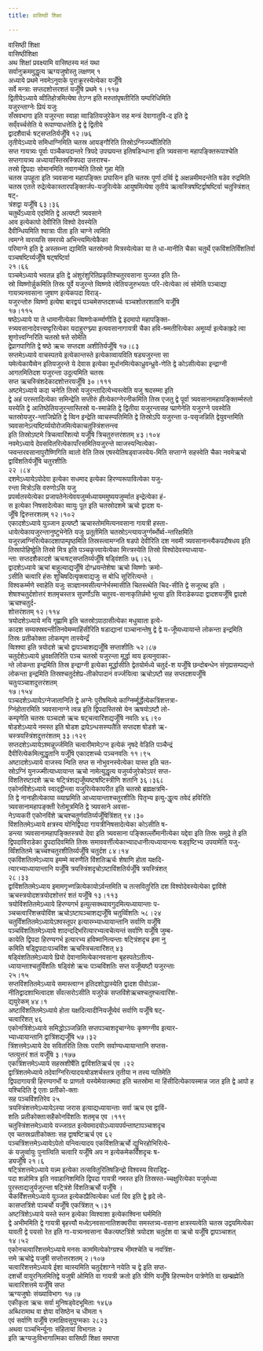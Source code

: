 ```yaml
---
title: वासिष्ठी शिक्षा

---
```

वासिष्ठी शिक्षा  
वासिष्ठीशिक्षा  
अथ शिक्षां प्रवक्ष्यामि वासिष्ठस्य मतं यथा  
सर्वानुक्रममुद्धृत्य ऋग्यजुषोस्तु लक्षणम् १  
अध्याये प्रथमे नवमेऽनुवाके पुराक्रूरस्येत्येका यजूँषि  
सर्वे मन्त्राः सप्तदशोत्तरशतं यजूँषि प्रथमे १।११७  
द्वितीयेऽध्याये व्वीतिहोत्रमित्येषा तेऽग्न इति मरुतांपृषतीरिति यम्परिधिमिति  
यजुरन्ताग्नेः प्रियं यजुः  
सँस्रवभागा इति यजुरन्ता स्वाहा व्वाडितियजुरेकेन सह मन्त्रं देवागातुवि-द इति द्वे  
सव्ँवर्च्चसेति ये रूपाण्याधत्तेति द्वे द्वे द्वितीये  
द्वादशैवार्चः षट्सप्ततिर्यजूँषि १२।७६  
तृतीयेऽध्याये समिधाग्निमिति चतस्र आयङ्गौरिति तिस्रोऽग्निर्ज्ज्योतिरिति  
सप्त गायत्र्यः पूर्वाः पञ्चैकपदान्तरे त्रिपदे उपप्प्रयन्त इतिषडिन्धाना इति त्र्यवसाना महापङ्क्तिरूपाश्चेति सप्तगायत्र्य अध्यायास्तिस्रस्त्रिपदा उत्तराश्च-  
तस्रो द्विपदाः सोमानमिति नवागन्मेति तिस्रो गृहा मेति  
चतस्र उपहूता इति त्र्यवसाना महापङ्क्तिः प्रघासिन इति चतस्रः पूर्णा दर्व्वि द्वे अक्षन्नमीमदन्तेति षडेव रुद्रमिति चतस्र एतत्ते रुद्रेत्येकास्तारपङ्क्तिर्जप-यजुरित्येके आयुषमित्येषा तृतीये ऋत्वस्त्रिषष्टिर्द्वाषष्टिर्वा चतुस्त्रिंशत् षट्-  
त्रंशद्वा यजूँषि ६३।३६  
चतुर्थेऽध्याये एदमिति द्वे अत्यष्टी त्र्यवसाने  
आव इत्येकापो देवीरिति विश्वो देवस्येति  
दैवीन्धियमिति श्वात्राः पीता इति चाग्ने त्वमिति  
त्वमग्ने व्वरव्यसि समरव्ये अभिन्त्यमित्येकैका  
परिमाग्ने इति द्वे अस्तब्भ्ना द्यामिति चतस्रोनमो मित्रस्येत्येका या ते धा-मानीति चैका चतुर्थे एकविंशतिर्विंशतिर्वा पञ्चषष्टिर्य्यजूँषि षट्षष्टिर्वा  
२१।६६  
पञ्चमेऽध्याये भवतन्न इति द्वे अंशुरंशुरितिप्रकृतिश्चतुरवसाना युज्जत इति ति-  
स्रो व्विष्णोर्न्नुकमिति तिस्रः पूर्वे यजुरन्ते व्विष्णवे त्वेतियजुरुभयतः परि-त्वेत्येका त्वं सोमेति पञ्चाद्या गायत्र्यनवसाना जुषाण इत्येकपदा विराड्-  
यजुरन्तोरु व्विष्णो इत्येषा बारद्वयं पञ्चमेसप्तदशर्च्चः पञ्चशोतरशतानि यजूँषि  
१७।११५  
षष्ठेऽध्याये या ते धामानीत्येका व्विष्णोःकर्म्माणीति द्वे इदमापो महापङ्क्ति-  
स्त्र्यवसानादेवत्त्वष्ट्टरित्येका यदाहुरग्घ्न्या इत्यवसानागायत्री चैका हवि-ष्म्मतीरित्येका अमूर्य्या इत्येकाह्रदे त्वा शृणोत्त्वग्निरिति चतस्रो षत्ते सोमेति  
द्वेप्रागपागिति द्वे षष्ठे ऋचः सप्तदश अशीतिर्यजूँषि १७।८३  
सप्तमेऽध्याये वाचस्पतये इत्येकान्तस्ते इत्येकाव्वायविति षड्यजुरन्ता सा  
यमेत्येकायैव्वेन इतियजुरन्ते ये देवास इत्येका मूर्धानमित्येकाध्रुवन्ध्रुवे-णेति द्वे कोऽसीत्येका इन्द्राग्नी आगतमितिदश यजुरन्ता उदुत्यमिति चतस्रः  
सप्त ऋचस्त्रिंशदेकादशोत्तरयजूँषि ३०।१११  
अष्टमेऽध्याये कदा चनेति तिस्रो यजुरन्तादित्येभ्यस्त्वेति यजु श्रदस्म्मा इति  
द्वे अहं परस्तादित्येका समिन्द्रेति सप्तीरुं हीत्येकाग्नेरनीकमिति तिस्र एजतु द्वे पूर्वा त्र्यवसानामहापङ्क्तिर्म्मरुतो यस्येति द्वे आतिष्ठेतियजुरन्तास्तिस्रो य-स्मान्नेति द्वे द्वितीया यजुरन्तासह प्प्राणेनेति यजुरग्ने पवस्वेति चतस्रोयजुर-न्ताजिघ्रेति द्वे व्विन इन्द्रेति व्वाचस्प्पतिमिति द्वे तिस्रोऽपि यजुरन्ता उ-पसृजन्निति द्वेयुवन्तमिति त्र्यवसानेऽत्यष्टिर्य्ययोरोजमित्येकाचतुस्त्रिंशत्तन्त्त्व  
इति तिस्रोऽष्टमे त्रिचत्वारिंशत्यो यजूँषि त्रिचतुरुत्तरंशतम् ४३।१०४  
नवमेऽध्याये देवसवितरित्येकापाँरसमितियजुरन्ते व्वाजस्यन्वित्येका-  
प्स्वन्तरवसानापुरौष्णिगिति व्वातो वेति तिस्र एषस्येतिषड्वाजस्येय-मिति सप्ताग्ने सहस्वेति चैका नवमेऋचो द्वाविंशतिर्यजूँषि चतुरशीतिः  
२२ ।८४  
दशमेऽध्यायेऽपोदेवा इत्येका सधमाद इत्येका हिरण्यरूपावित्येका यजु-  
रन्ता मित्रोऽसि वरुणोऽसि यजु  
प्रपर्व्वतस्येत्येका प्रजापतेनेत्येवयजुर्म्मध्यायममुष्ययजुर्म्मात इन्द्रेत्येका हं-  
स इत्येका निषसादेत्येका व्वायुः पूत इति चतस्रोदशमे ऋचो द्वादश य-  
जूँषि द्विरुत्तरशतम् १२।१०२  
एकादशेऽध्याये युञ्जान इत्यष्टौ ऋचास्तोममित्यनवसाना गायत्री हस्ता-  
धायेत्येकायजुरन्तानुष्टुभेनेति यजुः प्रतूर्तमिति चतस्रोऽन्त्यायजुर्ग्गर्ब्भोर्ब्व-न्तरिक्षमिति यजुरन्न्वग्निरित्येकादशापाम्पृष्ठमिति तिस्रस्त्वामग्नति षडपो देवीरिति दश नवमी त्र्यवसानान्त्यैकपदौषधय इति तिस्रापोहिष्ठ्ठेति तिस्रो मित्र इति पञ्चकृत्त्वायेत्येका मित्त्त्रस्येति तिस्रो विश्वोदेवस्याध्याया-  
न्ताः सप्तदशैकादशे ऋचःषट्सप्ततिर्य्यजूँषि षड्विंशतिः ७६।२६  
द्वादशेऽध्याये ऋचां बाहुल्याद्यजूँषि दोग्ध्रयन्तेशेषा ऋचो व्विष्णोः क्रमो-  
ऽसीति चत्वारि हंसः शुचिषदित्यृक्त्वाद्यजुः स बोधि सूरिरित्यन्ते ।  
विश्वकर्म्मणे स्वाहेति यजुः सञ्ज्ञानमसीत्यग्नेर्भस्मासीति चितस्त्थेति चिद-सीति द्वे सजूरब्द इति । शेषाश्चतुर्दशोत्तरं शतमृचस्तत्र सुपर्णोऽसि चतुरव-सानाकृतिर्न्नमो भूत्या इति विराडेकपदा द्वादशयजूँषि द्वादशे ऋचश्चतुर्द-  
शोत्तरंशतम् १२।११४  
त्रयोदशेऽध्याये मयि गृह्णामि इति चतस्रोऽपाठासीत्येका मधुव्वाता इत्ये-  
कादश सम्यक्स्रवन्तीतिनवेमम्माहिंसीरिति षडाद्यानां पञ्चानान्तेषु द्वे द्वे य-जूँष्यध्यायान्ते लोकन्ता इन्द्रमिति तिस्रः प्रतीकोक्ता लोकम्पृण तास्येन्द्रँ  
व्विश्श्वा इति त्रयोदशे ऋचो द्वापञ्चाशद्यजूँषि सप्ताशीतिः ५२।८७  
चतुर्दशेऽध्याये ध्रुवक्षतिरिति पञ्च चतस्रो यजुरन्ता मूर्द्धा व्वय इत्यनुवाका-  
न्ते लोकन्ता इन्द्रमिति तिस्र इन्द्राग्नी इत्येका मूर्द्धासीति द्वेतयोर्मध्ये चतुर्द-श यजूँषि छन्दोबन्धेन संगृह्यसम्पद्यन्ते लोकन्ता इन्द्रमिति तिस्रश्चतुर्दशेप्र-तीकोपादानं वर्ज्जयित्वा ऋचोऽष्टौ सह सप्तदशयजूँषि चतुःपञ्चाशदुत्तरंशतम्  
१७।१५४  
पञ्चदशेऽध्यायेऽग्नेजातानिति द्वे अग्नेः पुरीषमित्ये काग्निर्म्मूर्द्धेत्येकत्रिंशत्तत्रा-  
ग्निंहोतारमिति त्र्यवसानाग्ने त्वन्न इति द्विपदास्तिस्रो येन ऋषयोऽष्टौ लो-  
कम्पृणेति चतस्रः पञ्चदशे ऋचः षट्चत्वारिंशद्यजूँषि नवतिः ४६।९०  
षोडशेऽध्याये नमस्त इति षोडश द्रापेऽन्धसस्प्पतैति सप्तदश षोडशे ऋ-  
चस्त्रयस्त्रिंशदुत्तरंशतम् ३३।१२९  
सप्तदशेऽध्यायेऽश्मन्नूर्ज्जमिति चत्वारीमामेऽग्न इत्येकं नृषदे वेडिति पञ्चैन्द्रं  
दैवीरित्येकमित्युद्धृतानि यजूँषि एकादशर्च्चः पञ्चनवतिः ११।९५  
अष्टादशेऽध्याये वाजस्य न्विति सप्त स नोभुवनस्येत्येका यास्त इति चत-  
स्रोऽग्निं युनज्ज्मीत्याध्यायान्त ऋचो नामेत्युद्धृत्य यजुर्य्यजुरेकोऽपरं सप्त-  
विंशतिरष्टादशे ऋचः षट्त्रिंशद्यजूँष्यष्टषष्टिस्त्रीणि शतानि ३६।३६८  
एकोनविंशेऽध्याये स्वाद्द्वीन्त्वा यजुरित्येकापरीत इति चतस्रो ब्रह्मक्षत्रमि-  
ति द्वे नानाहीत्येकाया व्व्याघ्रमिति आध्यायान्ताश्चतुरशीतिः पितृभ्य इत्यु-द्धृत्य तवेदं हविरिति त्र्यवसानामहापङ्क्ती रेतोमूत्रमिति द्वे त्र्यवसाने अवसा-  
नेऽप्यकरी एकोनविंशे ऋचश्चतुर्णवतिर्य्यजूँषित्रिंशत् ९४।३०  
विंशतितमेऽध्याये क्षत्रस्य योनिर्द्विपदा गायत्रीनिषसादेत्येका कोऽसीति ष-  
डन्त्या त्र्यवसानामहापङ्क्तिस्त्रयो देवा इति त्र्यवसाना पङ्क्तिर्ल्लोमानीत्येका यद्देवा इति तिस्रः समुद्रे ते इति द्विपदाविराडेका द्रुपदादिवमिति तिस्रः समाववर्त्तीत्येकाभ्यादधानीत्यध्यायान्त्यः षड्वृष्टिभ्य उपयामेति यजु-  
र्व्विंशतितमे ऋच्चश्चतुरशीतिर्य्यजूँषि चतुर्दश ८४।१४  
एकविंशतितमेऽध्याय इमम्मे व्वरुणैति विंशतिऋर्चः शेषाणि होता यक्षदि-  
त्यारभ्याध्यायान्तानि यजूँषि त्रयस्त्रिंशदृचोऽष्टाविंशतिर्यजूँषि त्रयस्त्रिंशत्  
२८।३३  
द्वाविंशतितमेऽध्याय इमामगृभ्णन्नित्येकायोऽर्वन्तमिति च तत्सवितुरिति दश विश्वोदेवस्येत्येका द्वाविंशे ऋचस्त्रयोदशत्रयोदशोत्तरं शतं यजूँषि १३।११३  
त्रयोविंशतितमेऽध्याये हिरण्यगर्भ इत्युत्सक्थ्यावगुदमित्यध्यायान्ताः प-  
ञ्चचत्वारिंशत्त्रयोविंश ऋचोऽष्टापञ्चाशद्यजूँषि चतुर्व्विंशतिः ५८।२४  
चतुर्विंशतितमेऽध्यायेऽश्वस्तूपर इत्यारम्भ्याध्यायान्तानि सर्वाणि यजूँषि  
पञ्चविंशतितमेऽध्याये शादन्दद्भिरित्यारभ्यत्वचेत्यन्तं सर्वाणि यजूँषि जुम्ब-  
कायेति द्विपदा हिरण्यगर्भ इत्यारभ्य हविष्मानित्यन्ताः षट्त्रिंशदृच इमा नु  
कमिति षड्द्विपदाःपञ्चविंश ऋचस्त्रिचत्वारिंशत् ४३  
षड्विंशतितमेऽध्याये प्रियो देवानामित्येकानवसाना बृहस्पतेऽतीत्य-  
ध्यायान्ताश्चतुर्विंशतिः षड्विंशे ऋचः पञ्चविंशतिः सप्त यजूँष्यष्टौ यजुरन्ताः  
२५।१५  
सप्तविंशतितमेऽध्याये समास्त्वाग्न इतिदशोद्धास्येति द्वादश पीवोऽन्ना-  
नीतिद्वादशाभित्वादश सँवत्सरोऽसीति यजुरेकं सप्तविंशेऋचश्चतुश्चत्वारिंश-  
द्ययुरेकम् ४४।१  
अष्टाविंशतितमेऽध्याये होता यक्षदित्यादीनियजूँष्येवं सर्वाणि यजूँषि षट्-  
चत्वारिंशत् ४६  
एकोनत्रिंशेऽध्याये समिद्धोऽञ्जन्निति सप्तपञ्चाशदृचाग्नेयः कृष्णग्नीव इत्यार-  
भ्याध्यायान्तानि द्वात्रिंशद्यजूँषि ५७।३२  
त्रिंशत्तमेऽध्याये देव सवितरिति तिस्रः पराणि सर्वाण्यध्यायान्तानि सप्तस-  
प्तत्युत्तरं शतं यजूँषि ३।१७७  
एकत्रिंशत्तमेऽध्याये सहस्रशीर्षेति द्वाविंशतिऋर्च एव ।२२  
द्वात्रिंशतमेध्याये तदेवाग्निरित्यादयःषोडशर्चस्तत्र तृतीया न तस्य प्पतिमेति  
द्विपदागायत्री हिरण्यगर्भो यः प्राणतो यस्येमेयात्क्मदा इति चतस्रोमा मा हिंसीदित्येकायस्मान्न जात इति द्वे आपो ह यश्चिदिति द्वे एताः प्रतीको-क्ताः  
सह पञ्चविंशतिरेव २५  
त्रयस्त्रिंशत्तमेऽध्यायेऽस्या जरास इत्याद्यध्यायान्ताः सर्वा ऋच एव द्वाविं-  
शतिः प्रतीकोक्ताःसहैकोनविंशतिः शतमृच एव ।११९  
चतुस्त्रिंशत्तमेऽध्याये यज्जाग्रत इत्येवमादयोऽध्यायपर्यन्ताष्टापञ्चाशदृच  
एव चतस्रःप्रतीकोक्ताः सह द्वाषष्टिऋर्च एव ६२  
पञ्चत्रिंशत्तमेऽध्यायेऽपेतो यन्त्वित्यादय एकविंशतिऋर्चो द्युभिरहोभिरित्ये-  
कं यजुर्व्वायुः पुनात्विति चत्वारि यजूँषि अप न इत्येकमेकविँशदृचः ष-  
ड्यजूँषि २१।६  
षट्त्रिंशत्तमेऽध्याये यन्न्म इत्येका तत्सवितुरितिषडिन्द्रो विश्वस्य विराड्द्वि-  
पदा शन्नोमित्र इति नवाहानिशमिति द्विपदा गायत्री नमस्त इति तिस्रस्त-च्चक्षुरित्येका यजुर्मध्या पुरस्ताद्यजुर्यजुरन्ता षट्त्रिंशे विंशतिऋर्चो यजूँषि ।  
चैकविँशत्तमेऽध्याये युञ्जत इत्येकाप्रैत्वित्येका धर्ता दिव इति द्वे हृदे त्वे-  
कासप्तत्रिंशे पञ्चर्चो यजूँषि एकत्रिंशत् ५।३१  
अष्टत्रिंशेऽध्याये यस्ते स्तन इत्येका व्विश्वाशा इत्येकाश्विना घर्ममिति  
द्वे अभीममिति द्वे गायत्री बृहत्त्यौ मध्येऽनवसानातिशक्वरीवा समस्तत्र्य-वसाना क्षत्रस्यत्वेति चतस्र उद्वयमित्येका यावती द्वे पयसो रेत इति गा-यत्र्यनवसाना चैकत्यष्टत्रिंशे त्रयोदश चतुर्दश वा ऋचो यजूँषि द्वापञ्चाशत्  
१४।५२  
एकोनचत्वारिंशत्तमेऽध्याये मनसः काममित्येकोग्ग्रश्च भीमश्चेति च नवत्रिंश-  
त्तमे ऋचोद्वे यजुषी सप्तोत्तरशतम् २।१०७  
चत्वारिंशत्तमेऽध्याये ईशा व्वास्यमिति चतुर्दशाग्ने नयेति च द्वे इति सप्त-  
दशर्चो वायुरनिलमितिद्वे यजुषी ओमिति वा गायत्री क्रतो इति त्रीणि यजूँषि हिरण्मयेन पात्रेणेति वा खम्ब्रह्मेति चत्वारिंशत्तमे यजूँषि सप्त  
ऋग्यजुषोः संख्याविभागः १७।७  
एकीकृता ऋचः सर्वा मुनिषड्वेदभूमिताः १४६७  
अब्धिरामाथ वा ज्ञेया वसिष्ठेन च धीमता १  
एवं सर्वाणि यजूँषि रामाक्षिवसुयुग्मकाः २८२३  
अथवा पञ्चभिर्न्यूनाः संहितायां विभागतः २  
               इति ऋग्यजुःविभागात्मिका वासिष्ठी शिक्षा समाप्ता